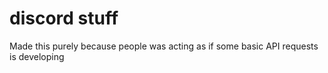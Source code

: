 # discord stuff
Made this purely because people was acting as if some basic API requests is developing 

